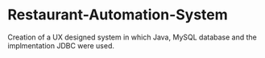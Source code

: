 # Restaurant-Automation-System
Creation of a UX designed system in which Java, MySQL database and the implmentation JDBC were used. 
